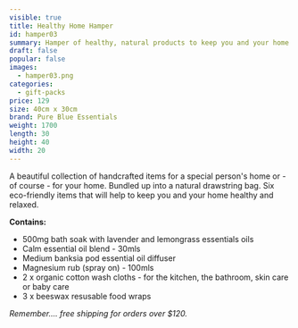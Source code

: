 ```yaml
---
visible: true
title: Healthy Home Hamper
id: hamper03
summary: Hamper of healthy, natural products to keep you and your home healthy
draft: false
popular: false
images:
  - hamper03.png
categories:
  - gift-packs
price: 129
size: 40cm x 30cm
brand: Pure Blue Essentials
weight: 1700
length: 30
height: 40
width: 20
---
```

A beautiful collection of handcrafted items for a special person's home or - of course - for your home.  Bundled up into a natural drawstring bag. 
Six eco-friendly items that will help to keep you and your home healthy and relaxed.  

**C﻿ontains:**

* 5﻿00mg bath soak with lavender and lemongrass essentials oils
* C﻿alm essential oil blend - 30mls
* Medium b﻿anksia pod essential oil diffuser
* M﻿agnesium rub (spray on) - 100mls
* 2 x o﻿rganic cotton wash cloths - for the kitchen, the bathroom, skin care or baby care
* 3﻿ x beeswax resusable food wraps

*Remember.... free shipping for orders over $120.*